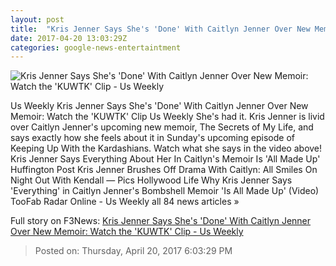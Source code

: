 ```yaml
---
layout: post
title:  "Kris Jenner Says She's 'Done' With Caitlyn Jenner Over New Memoir: Watch the 'KUWTK' Clip - Us Weekly"
date: 2017-04-20 13:03:29Z
categories: google-news-entertaintment
---
```


![Kris Jenner Says She's 'Done' With Caitlyn Jenner Over New Memoir: Watch the 'KUWTK' Clip - Us Weekly](http://img.usmagazine.com/social/kris-jenner-b3aba4e1-65fb-403f-892a-bc0b7056c851.jpg)

Us Weekly Kris Jenner Says She's 'Done' With Caitlyn Jenner Over New Memoir: Watch the 'KUWTK' Clip Us Weekly She's had it. Kris Jenner is livid over Caitlyn Jenner's upcoming new memoir, The Secrets of My Life, and says exactly how she feels about it in Sunday's upcoming episode of Keeping Up With the Kardashians. Watch what she says in the video above! Kris Jenner Says Everything About Her In Caitlyn's Memoir Is 'All Made Up' Huffington Post Kris Jenner Brushes Off Drama With Caitlyn: All Smiles On Night Out With Kendall — Pics Hollywood Life Why Kris Jenner Says 'Everything' in Caitlyn Jenner's Bombshell Memoir 'Is All Made Up' (Video) TooFab Radar Online - Us Weekly all 84 news articles »


Full story on F3News: [Kris Jenner Says She's 'Done' With Caitlyn Jenner Over New Memoir: Watch the 'KUWTK' Clip - Us Weekly](http://www.f3nws.com/n/V2dTxD)

> Posted on: Thursday, April 20, 2017 6:03:29 PM
